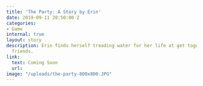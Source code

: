 ```yaml
---
title: 'The Party: A Story by Erin'
date: 2019-09-11 20:50:00 Z
categories:
- Game
internal: true
layout: story
description: Erin finds herself treading water for her life at get together of close
  friends.
link:
  text: Coming Soon
  url: 
image: "/uploads/the-party-800x800.JPG"
---
```


